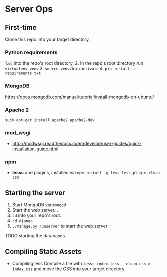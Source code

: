 # Server Ops

## First-time
Clone this repo into your target directory.

### Python requirements
1.`cd` into the repo's root directory.
2. In the repo's root directory run `virtualenv venv`
3. `source venv/bin/activate`
4. `pip install -r requirements.txt`


### MongoDB
https://docs.mongodb.com/manual/tutorial/install-mongodb-on-ubuntu/


### Apache 2
`sudo apt-get install apache2 apache2-dev`


### mod_wsgi
* http://modwsgi.readthedocs.io/en/develop/user-guides/quick-installation-guide.html

### npm
* **lessc** and plugins, installed via `npm install -g less less-plugin-clean-css`


## Starting the server
1. Start MongoDB via `mongod`
2. Start the web server...
  1. `cd` into your repo's root.
  2. `cd django`
  3. `./manage.py runserver` to start the web server

TODO starting the databases

## Compiling Static Assets
* Compiling less
  Compile a file with `lessc index.less --clean-css > index.css` and move the CSS into your target directory.
